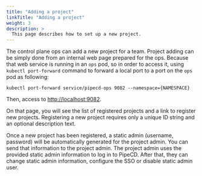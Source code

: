 ```yaml
---
title: "Adding a project"
linkTitle: "Adding a project"
weight: 3
description: >
  This page describes how to set up a new project.
---
```


The control plane ops can add a new project for a team.
Project adding can be simply done from an internal web page prepared for the ops.
Because that web service is running in an `ops` pod, so in order to access it, using `kubectl port-forward` command to forward a local port to a port on the `ops` pod as following:

``` console
kubectl port-forward service/pipecd-ops 9082 --namespace={NAMESPACE}
```

Then, access to [http://localhost:9082](http://localhost:9082).

On that page, you will see the list of registered projects and a link to register new projects.
Registering a new project requires only a unique ID string and an optional description text.

Once a new project has been registered, a static admin (username, password) will be automatically generated for the project admin. You can send that information to the project admin. The project admin uses the provided static admin information to log in to PipeCD. After that, they can change static admin information, configure the SSO or disable static admin user.
